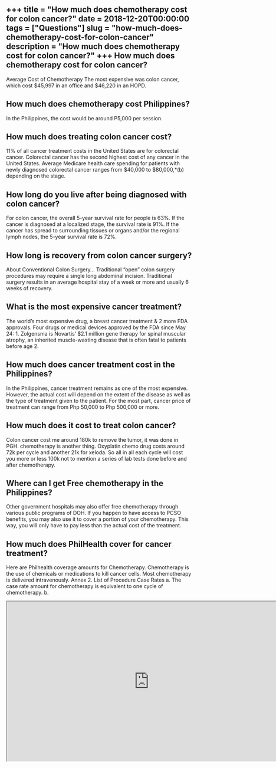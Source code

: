 +++
title = "How much does chemotherapy cost for colon cancer?"
date = 2018-12-20T00:00:00
tags = ["Questions"]
slug = "how-much-does-chemotherapy-cost-for-colon-cancer"
description = "How much does chemotherapy cost for colon cancer?"
+++
How much does chemotherapy cost for colon cancer?
-------------------------------------------------

Average Cost of Chemotherapy The most expensive was colon cancer, which cost $45,997 in an office and $46,220 in an HOPD.

How much does chemotherapy cost Philippines?
--------------------------------------------

In the Philippines, the cost would be around P5,000 per session.

How much does treating colon cancer cost?
-----------------------------------------

11% of all cancer treatment costs in the United States are for colorectal cancer. Colorectal cancer has the second highest cost of any cancer in the United States. Average Medicare health care spending for patients with newly diagnosed colorectal cancer ranges from $40,000 to $80,000,\*(b) depending on the stage.

How long do you live after being diagnosed with colon cancer?
-------------------------------------------------------------

For colon cancer, the overall 5-year survival rate for people is 63%. If the cancer is diagnosed at a localized stage, the survival rate is 91%. If the cancer has spread to surrounding tissues or organs and/or the regional lymph nodes, the 5-year survival rate is 72%.

How long is recovery from colon cancer surgery?
-----------------------------------------------

About Conventional Colon Surgery… Traditional “open” colon surgery procedures may require a single long abdominal incision. Traditional surgery results in an average hospital stay of a week or more and usually 6 weeks of recovery.

What is the most expensive cancer treatment?
--------------------------------------------

The world’s most expensive drug, a breast cancer treatment &amp; 2 more FDA approvals. Four drugs or medical devices approved by the FDA since May 24: 1. Zolgensma is Novartis’ $2.1 million gene therapy for spinal muscular atrophy, an inherited muscle-wasting disease that is often fatal to patients before age 2.

How much does cancer treatment cost in the Philippines?
-------------------------------------------------------

In the Philippines, cancer treatment remains as one of the most expensive. However, the actual cost will depend on the extent of the disease as well as the type of treatment given to the patient. For the most part, cancer price of treatment can range from Php 50,000 to Php 500,000 or more.

How much does it cost to treat colon cancer?
--------------------------------------------

Colon cancer cost me around 180k to remove the tumor, it was done in PGH. chemotherapy is another thing. Oxyplatin chemo drug costs around 72k per cycle and another 21k for xeloda. So all in all each cycle will cost you more or less 100k not to mention a series of lab tests done before and after chemotherapy.

Where can I get Free chemotherapy in the Philippines?
-----------------------------------------------------

Other government hospitals may also offer free chemotherapy through various public programs of DOH. If you happen to have access to PCSO benefits, you may also use it to cover a portion of your chemotherapy. This way, you will only have to pay less than the actual cost of the treatment.

How much does PhilHealth cover for cancer treatment?
----------------------------------------------------

Here are Philhealth coverage amounts for Chemotherapy. Chemotherapy is the use of chemicals or medications to kill cancer cells. Most chemotherapy is delivered intravenously. Annex 2. List of Procedure Case Rates a. The case rate amount for chemotherapy is equivalent to one cycle of chemotherapy. b.

<iframe allow="accelerometer; autoplay; clipboard-write; encrypted-media; gyroscope; picture-in-picture" allowfullscreen="" class="__youtube_prefs__  epyt-is-override  no-lazyload" data-no-lazy="1" data-origheight="433" data-origwidth="770" data-skipgform_ajax_framebjll="" height="433" id="_ytid_55163" loading="lazy" src="https://www.youtube.com/embed/qG31RvDWIzY?enablejsapi=1&autoplay=0&cc_load_policy=0&cc_lang_pref=&iv_load_policy=1&loop=0&modestbranding=0&rel=1&fs=1&playsinline=0&autohide=2&theme=dark&color=red&controls=1&" title="YouTube player" width="770"></iframe>